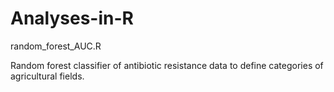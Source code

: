 # Analyses-in-R

random_forest_AUC.R 

Random forest classifier of antibiotic resistance data to define categories of agricultural fields.
